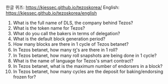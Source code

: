 한글 퀴즈: https://kjessec.github.io/tezoskorea/
English: https://kjessec.github.io/tezoskorea/english

1. What is the full name of DLS, the company behind Tezos?
2. What is the token name for Tezos?
3. What do you call the bakers in terms of delegation?
4. What is the default block generation period?
5. How many blocks are there in 1 cycle of Tezos betanet?
6. In Tezos betanet, how many ꜩ's are there in 1 roll?
7. In Tezos betanet, how many roll snapshots are being done in 1 cycle?
8. What is the name of language for Tezos's smart contract?
9. In Tezos betanet, what is the maximum number of endorsers in a block?
10. In Tezos betanet, how many cycles are the deposit for baking/endorsing frozen for?
